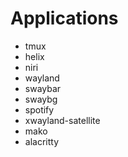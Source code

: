 # Applications

* tmux
* helix
* niri
* wayland
* swaybar
* swaybg
* spotify
* xwayland-satellite
* mako
* alacritty
